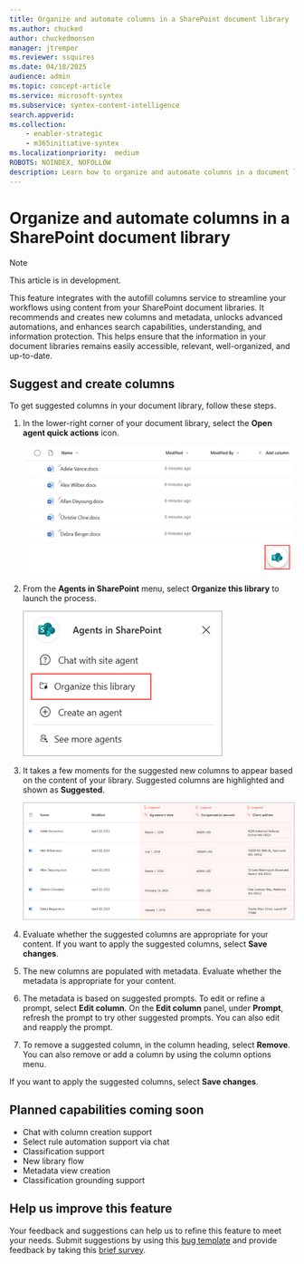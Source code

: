 ```yaml
---
title: Organize and automate columns in a SharePoint document library
ms.author: chucked
author: chuckedmonson
manager: jtremper
ms.reviewer: ssquires
ms.date: 04/18/2025
audience: admin
ms.topic: concept-article
ms.service: microsoft-syntex
ms.subservice: syntex-content-intelligence
search.appverid: 
ms.collection: 
    - enabler-strategic
    - m365initiative-syntex
ms.localizationpriority:  medium
ROBOTS: NOINDEX, NOFOLLOW
description: Learn how to organize and automate columns in a document library in SharePoint.
---
```


# Organize and automate columns in a SharePoint document library

> [!NOTE]
> This article is in development.

<!---
Having useful columns and metadata in SharePoint document libraries enhances searchability, organization, and automation. It allows users to quickly find documents, group and filter files dynamically, and trigger workflows based on specific attributes. Additionally, it improves content discoverability and user experience by providing structured information and enabling efficient management of document libraries.
--->

This feature integrates with the autofill columns service to streamline your workflows using content from your SharePoint document libraries. It recommends and creates new columns and metadata, unlocks advanced automations, and enhances search capabilities, understanding, and information protection. This helps ensure that the information in your document libraries remains easily accessible, relevant, well-organized, and up-to-date.

## Suggest and create columns

To get suggested columns in your document library, follow these steps.

1. In the lower-right corner of your document library, select the **Open agent quick actions** icon.

   ![Screenshot of a document library with the icon highlighted.](../media/content-understanding/autofill-librarian-open-actions-icon.png)

2. From the **Agents in SharePoint** menu, select **Organize this library** to launch the process.

   ![Screenshot of the Agents in SharePoint menu with the Organize this library option highlighted.](../media/content-understanding/autofill-librarian-agents-in-sharepoint-menu.png)

3. It takes a few moments for the suggested new columns to appear based on the content of your library. Suggested columns are highlighted and shown as **Suggested**.

   ![Screenshot of a document library with the suggest columns highlighted.](../media/content-understanding/autofill-librarian-suggested-columns-added.png)

4. Evaluate whether the suggested columns are appropriate for your content. If you want to apply the suggested columns, select **Save changes**.

4. The new columns are populated with metadata. Evaluate whether the metadata is appropriate for your content.

5. The metadata is based on suggested prompts. To edit or refine a prompt, select **Edit column**. On the **Edit column** panel, under **Prompt**, refresh the prompt to try other suggested prompts. You can also edit and reapply the prompt.

6. To remove a suggested column, in the column heading, select **Remove**. You can also remove or add a column by using the column options menu.

If you want to apply the suggested columns, select **Save changes**.

## Planned capabilities coming soon

- Chat with column creation support​
- Select rule automation support via chat​
- Classification support
- New library flow​
- Metadata view creation​
- Classification grounding support

## Help us improve this feature

Your feedback and suggestions can help us to refine this feature to meet your needs. Submit suggestions by using this [bug template](https://onedrive.visualstudio.com/ODSP%20Product%20Experiences/_workitems/create/Bug?templateId=c70796a2-07d9-4045-9ae7-57b0a493a290&ownerId=e1686dd0-4520-4f7f-9947-34d07bf00b0a) and provide feedback by taking this [brief survey](https://forms.office.com/Pages/DesignPageV2.aspx?subpage=design&token=bc020eefeadd43cfb107a4e3443594b1&id=v4j5cvGGr0GRqy180BHbR_PzshIK4BNFl0DNg2VJeqVUMjZWOTZYN0lUNU45SlVFWlNCUjBYR0E2Mi4u).